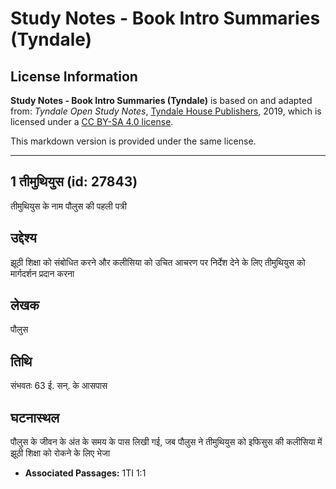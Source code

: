 # Study Notes - Book Intro Summaries (Tyndale)

## License Information

**Study Notes - Book Intro Summaries (Tyndale)** is based on and adapted from: _Tyndale Open Study Notes_, [Tyndale House Publishers](https://tyndaleopenresources.com/), 2019, which is licensed under a [CC BY-SA 4.0 license](https://creativecommons.org/licenses/by-sa/4.0/legalcode.en).

This markdown version is provided under the same license.



--------------------------------

## 1 तीमुथियुस (id: 27843)

तीमुथियुस के नाम पौलुस की पहली पत्री

उद्देश्य
--------

झूठी शिक्षा को संबोधित करने और कलीसिया को उचित आचरण पर निर्देश देने के लिए तीमुथियुस को मार्गदर्शन प्रदान करना

लेखक
----

पौलुस

तिथि
----

संभवतः 63 ई. सन्. के आसपास

घटनास्थल
--------

पौलुस के जीवन के अंत के समय के पास लिखी गई, जब पौलुस ने तीमुथियुस को इफिसुस की कलीसिया में झूठी शिक्षा को रोकने के लिए भेजा

* **Associated Passages:** 1TI 1:1

